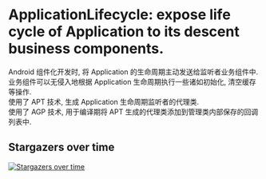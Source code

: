 # ApplicationLifecycle: expose life cycle of Application to its descent business components.
Android 组件化开发时, 将 Application 的生命周期主动发送给监听者业务组件中. 业务组件可以无侵入地根据 Application 生命周期执行一些诸如初始化, 清空缓存等操作.
<br>使用了 APT 技术, 生成 Application 生命周期监听者的代理类.
<br>使用了 AGP 技术, 用于编译期将 APT 生成的代理类添加到管理类内部保存的回调列表中.

## Stargazers over time

[![Stargazers over time](https://starchart.cc/bytebeats/ApplicationLifecycle.svg)](https://starchart.cc/bytebeats/ApplicationLifecycle)
